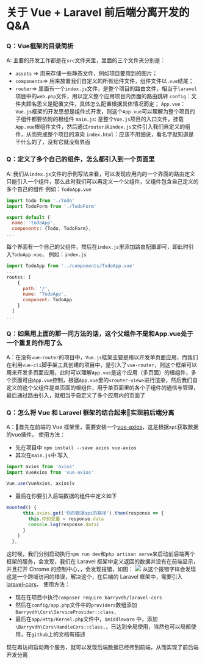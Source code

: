 # 关于 Vue + Laravel 前后端分离开发的Q&A

### Q：Vue框架的目录简析
A: 主要的开发工作都是在`src`文件夹里，里面的三个文件夹分别是：
* `assets` => 用来存储一些静态文件，例如项目要用到的图片；
* `components`=> 用来放置我们自定义的所有组件文件，组件文件以`.vue`结尾；
* `router`=> 里面有一个`index.js`文件，是整个项目的路由文件，相当于`laravel`项目中的`web.php`文件，用以定义整个应用项目内页面的路由跳转
`config`：文件夹顾名思义是配置文件，具体怎么配置根据具体情况而定；
`App.vue`：`Vue.js`框架的开发思想是组件式开发，则这个`App.vue`可以理解为整个项目的子组件都要依附的根组件
`main.js`: 是整个`Vue.js`项目的入口文件，挂载`App.vue`根组件文件，然后通过`router`从`index.js`文件引入我们自定义的组件，从而完成整个项目的渲染
`index.html`：应该不用细说，看名字就知道是干什么的了，没有它就没有界面

### Q：定义了多个自己的组件，怎么都引入到一个页面里
A: 我们从`index.js`文件的示例写法来看，可以发现应用内的一个界面的路由定义只能引入一个组件，那么此时我们可以再定义一个父组件，父组件包含自己定义的多个自己的组件
例如：`TodoApp.vue`
```javascript
import Todo from './Todo'
import TodoForm from './TodoForm'

export default {
  name: 'todoApp',
  components: {Todo, TodoForm},
...
```
每个界面有一个自己的父组件，然后在`index.js`里添加路由配置即可，即此时引入`TodoApp.vue`，
例如：`index.js`
```javascript
import TodoApp from '../components/TodoApp.vue'
...
routes: [
    {
      path: '/',
      name: 'TodoApp',
      component: TodoApp
    }
  ]
...
```

### Q：如果用上面的那一问方法的话，这个父组件不是和App.vue处于一个重复的作用了么
A：在没有`vue-router`的项目中，`Vue.js`框架主要是用以开发单页面应用，而我们在利用`vue-cli`脚手架工具创建的项目中，是引入了`vue-router`，则这个框架可以用来开发多页面应用，此时可以理解`App.vue`是这个应用（多页面）的根组件，多个页面可由`App.vue`控制，根据`App.vue`里的`<router-view>`进行渲染，然后我们自定义的这个父组件是单页面的根组件，用于单页面里的各个子组件的通信与管理，最后通过路由引入，就相当于自定义了多个应用内的页面了

### Q：怎么将 Vue 和 Laravel 框架的结合起来实现前后端分离
A：首先在前端的 Vue 框架里，需要安装一个[vue-axios](https://github.com/imcvampire/vue-axios)，这是根据`api`获取数据的vue插件。
使用方法：
* 先在项目中 ``` npm install --save axios vue-axios ```
* 其次在`main.js`中 写入
```javascript
import axios from 'axios'
import VueAxios from 'vue-axios'

Vue.use(VueAxios, axios)v
```
* 最后在你要引入后端数据的组件中定义如下
```js
mounted() {
      this.axios.get('你的数据api的路径').then(response => {
        this.你的变量 = response.data
        console.log(response.data)
      }
    )
  },
```
这时候，我们分别启动执行`npm run dev`和`php artisan serve`来启动前后端两个框架的服务，会发现，我们在 Laravel 框架中定义返回的数据并没有在前端显示，并且打开 Chrome 的控制中心，，会发现报错，如图：
![](http://omqlv3air.bkt.clouddn.com/blog/2017-06-06-%E5%B1%8F%E5%B9%95%E5%BF%AB%E7%85%A7%202017-06-06%20%E4%B8%8A%E5%8D%889.20.30.png)
从这个报错字样会发现这是一个跨域访问的错误，解决这个，在后端的 Laravel 框架中，需要引入[laravel-cors](https://github.com/barryvdh/laravel-cors)，
使用方法：
* 现在在项目中执行`composer require barryvdh/laravel-cors`
* 然后在`config/app.php`文件中的`providers`数组添加`Barryvdh\Cors\ServiceProvider::class,`
* 最后在`app/Http/Kernel.php`文件中，`$middleware` 中，添加`\Barryvdh\Cors\HandleCors::class,`，已达到全局使用，当然也可以局部使用，在`github`上的文档有描述

现在再访问启动两个服务，就可以发现后端数据已经传到前端，从而实现了前后端开发分离
